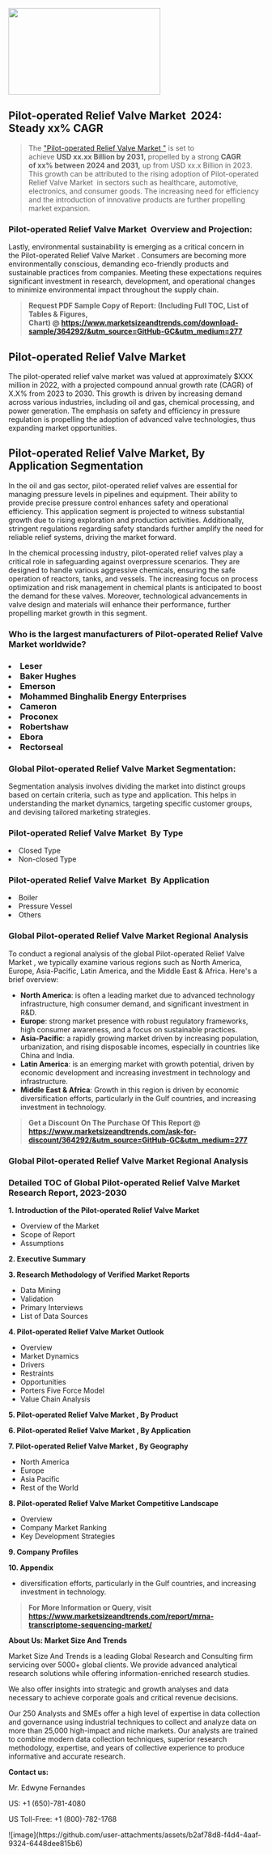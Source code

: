 <p><img class="alignnone size-medium wp-image-20088" src="https://ffe5etoiles.com/wp-content/uploads/2024/12/MST1-300x171.png" alt="" width="300" height="171" /></p><h2 id="ember46" class="ember-view reader-text-block__heading-2">Pilot-operated Relief Valve Market &nbsp;2024: Steady&nbsp;xx% CAGR</h2><blockquote id="ember47" class="ember-view reader-text-block__blockquote">The&nbsp;<a class="app-aware-link " href="https://www.marketsizeandtrends.com/download-sample/364292/&utm_source=GitHub-GC&utm_medium=277" target="_blank" data-test-app-aware-link="">"Pilot-operated Relief Valve Market "</a>&nbsp;is set to achieve&nbsp;<strong>USD&nbsp;xx.xx&nbsp;Billion by 2031,</strong>&nbsp;propelled by a strong&nbsp;<strong>CAGR of&nbsp;xx% between 2024 and 2031,</strong>&nbsp;up from USD xx.x Billion in 2023. This growth can be attributed to the rising adoption of&nbsp;Pilot-operated Relief Valve Market &nbsp;in sectors such as healthcare, automotive, electronics, and consumer goods. The increasing need for efficiency and the introduction of innovative products are further propelling market expansion.</blockquote><h3 id="ember48" class="ember-view reader-text-block__heading-3">Pilot-operated Relief Valve Market &nbsp;Overview and Projection:</h3><p id="ember49" class="ember-view reader-text-block__paragraph">Lastly, environmental sustainability is emerging as a critical concern in the&nbsp;Pilot-operated Relief Valve Market . Consumers are becoming more environmentally conscious, demanding eco-friendly products and sustainable practices from companies. Meeting these expectations requires significant investment in research, development, and operational changes to minimize environmental impact throughout the supply chain.</p><blockquote id="ember50" class="ember-view reader-text-block__blockquote"><strong>Request PDF Sample Copy of Report: (Including Full TOC, List of Tables &amp; Figures, Chart)&nbsp;@&nbsp;<strong><a href="https://www.marketsizeandtrends.com/download-sample/364292/&utm_source=GitHub-GC&utm_medium=277" target="_blank">https://www.marketsizeandtrends.com/download-sample/364292/&utm_source=GitHub-GC&utm_medium=277</a></strong></strong></blockquote><h3 class=""> <h2>Pilot-operated Relief Valve Market</h2><p>The pilot-operated relief valve market was valued at approximately $XXX million in 2022, with a projected compound annual growth rate (CAGR) of X.X% from 2023 to 2030. This growth is driven by increasing demand across various industries, including oil and gas, chemical processing, and power generation. The emphasis on safety and efficiency in pressure regulation is propelling the adoption of advanced valve technologies, thus expanding market opportunities.</p><h2>Pilot-operated Relief Valve Market, By Application Segmentation</h2><p>In the oil and gas sector, pilot-operated relief valves are essential for managing pressure levels in pipelines and equipment. Their ability to provide precise pressure control enhances safety and operational efficiency. This application segment is projected to witness substantial growth due to rising exploration and production activities. Additionally, stringent regulations regarding safety standards further amplify the need for reliable relief systems, driving the market forward.</p><p>In the chemical processing industry, pilot-operated relief valves play a critical role in safeguarding against overpressure scenarios. They are designed to handle various aggressive chemicals, ensuring the safe operation of reactors, tanks, and vessels. The increasing focus on process optimization and risk management in chemical plants is anticipated to boost the demand for these valves. Moreover, technological advancements in valve design and materials will enhance their performance, further propelling market growth in this segment.</p></h3><h3 id="" class="">Who is the largest manufacturers of&nbsp;Pilot-operated Relief Valve Market  worldwide?</h3><h3 class=""></Li><Li>Leser</Li><Li> Baker Hughes</Li><Li> Emerson</Li><Li> Mohammed Binghalib Energy Enterprises</Li><Li> Cameron</Li><Li> Proconex</Li><Li> Robertshaw</Li><Li> Ebora</Li><Li> Rectorseal</h3><h3 id="ember53" class="ember-view reader-text-block__heading-3">Global&nbsp;Pilot-operated Relief Valve Market  Segmentation:</h3><p id="ember54" class="ember-view reader-text-block__paragraph">Segmentation analysis involves dividing the market into distinct groups based on certain criteria, such as type and application. This helps in understanding the market dynamics, targeting specific customer groups, and devising tailored marketing strategies.</p><h3 id="" class="">Pilot-operated Relief Valve Market &nbsp;By Type</h3><p></Li><Li>Closed Type</Li><Li> Non-closed Type</p><h3 id="" class="">Pilot-operated Relief Valve Market &nbsp;By Application</h3><p class=""></Li><Li>Boiler</Li><Li> Pressure Vessel</Li><Li> Others</p><h3 id="ember62" class="ember-view reader-text-block__heading-3">Global Pilot-operated Relief Valve Market  Regional Analysis</h3><p id="ember63" class="ember-view reader-text-block__paragraph">To conduct a regional analysis of the global Pilot-operated Relief Valve Market , we typically examine various regions such as North America, Europe, Asia-Pacific, Latin America, and the Middle East &amp; Africa. Here's a brief overview:</p><ul><li><strong>North America</strong>: is often a leading market due to advanced technology infrastructure, high consumer demand, and significant investment in R&amp;D.</li><li><strong>Europe</strong>: strong market presence with robust regulatory frameworks, high consumer awareness, and a focus on sustainable practices.</li><li><strong>Asia-Pacific</strong>: a rapidly growing market driven by increasing population, urbanization, and rising disposable incomes, especially in countries like China and India.</li><li><strong>Latin America</strong>: is an emerging market with growth potential, driven by economic development and increasing investment in technology and infrastructure.</li><li><strong>Middle East &amp; Africa</strong>: Growth in this region is driven by economic diversification efforts, particularly in the Gulf countries, and increasing investment in technology.</li></ul><blockquote id="ember61" class="ember-view reader-text-block__blockquote"><strong>Get a Discount On The Purchase Of This Report @ <strong><a href="https://html-cleaner.com/" target="">https://www.marketsizeandtrends.com/ask-for-discount/364292/&utm_source=GitHub-GC&utm_medium=277</a></strong></strong></blockquote><h3 id="ember62" class="ember-view reader-text-block__heading-3">Global Pilot-operated Relief Valve Market  Regional Analysis</h3><h3 id="" class="">Detailed TOC of Global Pilot-operated Relief Valve Market  Research Report, 2023-2030</h3><p id="" class=""><strong>1. Introduction of the Pilot-operated Relief Valve Market </strong></p><ul><li>Overview of the Market</li><li>Scope of Report</li><li>Assumptions</li></ul><p id="" class=""><strong>2. Executive Summary</strong></p><p id="" class=""><strong>3. Research Methodology of Verified Market Reports</strong></p><ul><li>Data Mining</li><li>Validation</li><li>Primary Interviews</li><li>List of Data Sources</li></ul><p id="" class=""><strong>4. Pilot-operated Relief Valve Market  Outlook</strong></p><ul><li>Overview</li><li>Market Dynamics</li><li>Drivers</li><li>Restraints</li><li>Opportunities</li><li>Porters Five Force Model</li><li>Value Chain Analysis</li></ul><p id="" class=""><strong>5. Pilot-operated Relief Valve Market , By Product</strong></p><p id="" class=""><strong>6. Pilot-operated Relief Valve Market , By Application</strong></p><p id="" class=""><strong>7. Pilot-operated Relief Valve Market , By Geography</strong></p><ul><li>North America</li><li>Europe</li><li>Asia Pacific</li><li>Rest of the World</li></ul><p id="" class=""><strong>8. Pilot-operated Relief Valve Market  Competitive Landscape</strong></p><ul><li>Overview</li><li>Company Market Ranking</li><li>Key Development Strategies</li></ul><p id="" class=""><strong>9. Company Profiles</strong></p><p id="" class=""><strong>10. Appendix</strong></p><ul><li>diversification efforts, particularly in the Gulf countries, and increasing investment in technology.</li></ul><blockquote id="ember65" class="ember-view reader-text-block__blockquote"><strong>For More Information or Query, visit <strong><strong><a href="https://html-cleaner.com/" target="">https://www.marketsizeandtrends.com/report/mrna-transcriptome-sequencing-market/</a></strong></strong></strong></blockquote><p id="" class=""><strong>About Us: Market Size And Trends</strong></p><p id="" class="">Market Size And Trends is a leading Global Research and Consulting firm servicing over 5000+ global clients. We provide advanced analytical research solutions while offering information-enriched research studies.</p><p id="" class="">We also offer insights into strategic and growth analyses and data necessary to achieve corporate goals and critical revenue decisions.</p><p id="" class="">Our 250 Analysts and SMEs offer a high level of expertise in data collection and governance using industrial techniques to collect and analyze data on more than 25,000 high-impact and niche markets. Our analysts are trained to combine modern data collection techniques, superior research methodology, expertise, and years of collective experience to produce informative and accurate research.</p><p id="" class=""><strong>Contact us:</strong></p><p id="" class="">Mr. Edwyne Fernandes</p><p id="" class="">US: +1 (650)-781-4080</p><p id="" class="">US Toll-Free: +1 (800)-782-1768</p>
![image](https://github.com/user-attachments/assets/b2af78d8-f4d4-4aaf-9324-6448dee815b6)
